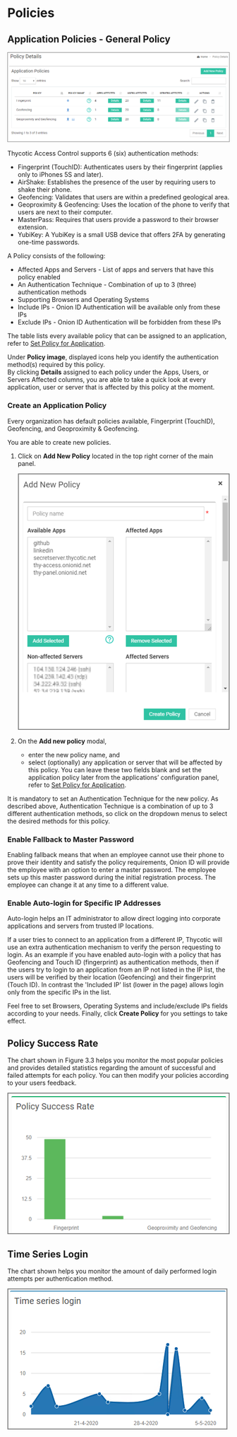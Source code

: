 [title]: # (Policies)
[tags]: # (thycotic access control)
[priority]: # (4)
# Policies

## Application Policies - General Policy

![policy details](images/app-pol.png "Application Policies details")

Thycotic Access Control supports 6 (six) authentication methods:

* Fingerprint (TouchID): Authenticates users by their fingerprint (applies only to iPhones 5S and later).
* AirShake: Establishes the presence of the user by requiring users to shake their phone.
* Geofencing: Validates that users are within a predefined geological area.
* Geoproximity & Geofencing: Uses the location of the phone to verify that users are next to their computer.
* MasterPass: Requires that users provide a password to their browser extension.
* YubiKey: A YubiKey is a small USB device that offers 2FA by generating one-time passwords.

A Policy consists of the following:

* Affected Apps and Servers - List of apps and servers that have this policy enabled
* An Authentication Technique - Combination of up to 3 (three) authentication methods
* Supporting Browsers and Operating Systems
* Include IPs - Onion ID Authentication will be available only from these IPs  
* Exclude IPs - Onion ID Authentication will be forbidden from these IPs

The table lists every available policy that can be assigned to an application, refer to [Set Policy for Application](../applications/cfg.md#set_policy_for_application).

Under __Policy image__, displayed icons help you identify the authentication method(s) required by this policy.  
By clicking __Details__ assigned to each policy under the Apps, Users, or Servers Affected columns, you are able to take a quick look at every application, user or server that is affected by this policy at the moment.

### Create an Application Policy

Every organization has default policies available, Fingerprint (TouchID), Geofencing, and Geoproximity & Geofencing.

You are able to create new policies.

1. Click on __Add New Policy__ located in the top right corner of the main panel.

   ![TODO](images/add-new-pol.png "Add a new policy")
1. On the __Add new policy__ modal,

   * enter the new policy name, and
   * select (optionally) any application or server that will be affected by this policy. You can leave these two fields blank and set the application policy later from the applications’ configuration panel, refer to [Set Policy for Application](../applications/cfg.md#set_policy_for_application).

It is mandatory to set an Authentication Technique for the new policy. As described above, Authentication Technique is a combination of up to 3 different authentication methods, so click on the dropdown menus to select the desired methods for this policy.

### Enable Fallback to Master Password

Enabling fallback means that when an employee cannot use their phone to prove their identity and satisfy the policy requirements, Onion ID will provide the employee with an option to enter a master password. The employee sets up this master password during the initial registration process. The employee can change it at any time to a different value.

### Enable Auto-login for Specific IP Addresses

Auto-login helps an IT administrator to allow direct logging into corporate applications and servers from trusted IP locations.

If a user tries to connect to an application from a different IP, Thycotic will use an extra authentication mechanism to verify the person requesting to login. As an example if you have enabled auto-login with a policy that has Geofencing and Touch ID (fingerprint) as authentication methods, then if the users try to login to an application from an IP not listed in the IP list, the users will be verified by their location (Geofencing) and their fingerprint (Touch ID). In contrast the 'Included IP' list (lower in the page) allows login only from the specific IPs in the list.

Feel free to set Browsers, Operating Systems and  include/exclude IPs fields according to your needs.
Finally, click __Create Policy__ for you settings to take effect.

## Policy Success Rate

The chart shown in Figure 3.3 helps you monitor the most popular policies and provides detailed statistics regarding the amount of successful and failed attempts for each policy. You can then modify your policies according to your users feedback.

![policy success](images/pol-success.png "Policy success rate chart")

## Time Series Login

The chart shown helps you monitor the amount of daily performed login attempts per authentication method.

![time series](images/time-series.png "Time series login chart")
